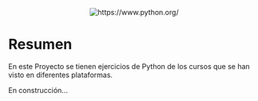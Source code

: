 <p align="center">
  <img src="https://www.python.org/static/img/python-logo@2x.png" alt="https://www.python.org/"/>
</p>

# Resumen
En este Proyecto se tienen ejercicios de Python de los cursos que se han visto en diferentes plataformas.

En construcción...